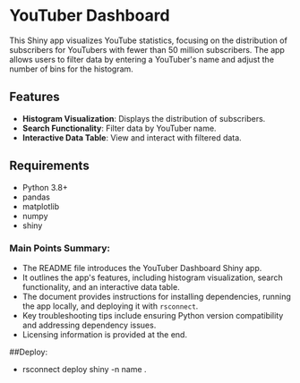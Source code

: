 # YouTuber Dashboard

This Shiny app visualizes YouTube statistics, focusing on the distribution of subscribers for YouTubers with fewer than 50 million subscribers. The app allows users to filter data by entering a YouTuber's name and adjust the number of bins for the histogram.

## Features

- **Histogram Visualization**: Displays the distribution of subscribers.
- **Search Functionality**: Filter data by YouTuber name.
- **Interactive Data Table**: View and interact with filtered data.

## Requirements

- Python 3.8+
- pandas
- matplotlib
- numpy
- shiny


### Main Points Summary:
- The README file introduces the YouTuber Dashboard Shiny app.
- It outlines the app's features, including histogram visualization, search functionality, and an interactive data table.
- The document provides instructions for installing dependencies, running the app locally, and deploying it with `rsconnect`.
- Key troubleshooting tips include ensuring Python version compatibility and addressing dependency issues.
- Licensing information is provided at the end.

##Deploy:
- rsconnect deploy shiny  -n name .
